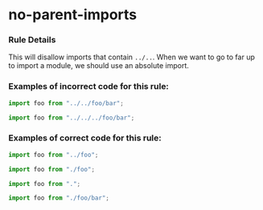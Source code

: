 # no-parent-imports

### Rule Details

This will disallow imports that contain `../..`.
When we want to go to far up to import a module, we should use an absolute import.

### Examples of **incorrect** code for this rule:

```js
import foo from "../../foo/bar";
```

```js
import foo from "../../../foo/bar";
```

### Examples of **correct** code for this rule:

```js
import foo from "../foo";
```

```js
import foo from "./foo";
```

```js
import foo from ".";
```

```js
import foo from "./foo/bar";
```
